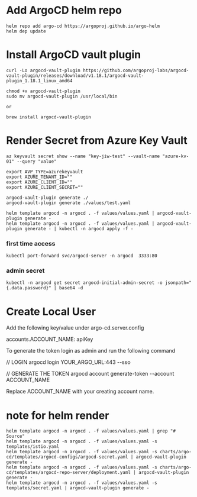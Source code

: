 # Add ArgoCD helm repo

    helm repo add argo-cd https://argoproj.github.io/argo-helm
    helm dep update

# Install ArgoCD vault plugin

    curl -Lo argocd-vault-plugin https://github.com/argoproj-labs/argocd-vault-plugin/releases/download/v1.18.1/argocd-vault-plugin_1.18.1_linux_amd64

    chmod +x argocd-vault-plugin
    sudo mv argocd-vault-plugin /usr/local/bin

    or

    brew install argocd-vault-plugin

# Render Secret from Azure Key Vault

    az keyvault secret show --name "key-jiw-test" --vault-name "azure-kv-01" --query "value"

    export AVP_TYPE=azurekeyvault
    export AZURE_TENANT_ID=""
    export AZURE_CLIENT_ID=""
    export AZURE_CLIENT_SECRET=""

    argocd-vault-plugin generate ./
    argocd-vault-plugin generate ./values/test.yaml

    helm template argocd -n argocd . -f values/values.yaml | argocd-vault-plugin generate -
    helm template argocd -n argocd . -f values/values.yaml | argocd-vault-plugin generate - | kubectl -n argocd apply -f -

### first time access
    kubectl port-forward svc/argocd-server -n argocd  3333:80

### admin secret
    kubectl -n argocd get secret argocd-initial-admin-secret -o jsonpath="{.data.password}" | base64 -d
    
# Create Local User

Add the following key/value under argo-cd.server.config

  accounts.ACCOUNT_NAME: apiKey

To generate the token login as admin and run the following command

  // LOGIN
  argocd login YOUR_ARGO_URL:443 --sso

  // GENERATE THE TOKEN
  argocd account generate-token --account ACCOUNT_NAME

Replace ACCOUNT_NAME with your creating account name.

# note for helm render

    helm template argocd -n argocd . -f values/values.yaml | grep "# Source"
    helm template argocd -n argocd . -f values/values.yaml -s templates/istio.yaml
    helm template argocd -n argocd . -f values/values.yaml -s charts/argo-cd/templates/argocd-configs/argocd-secret.yaml | argocd-vault-plugin generate -
    helm template argocd -n argocd . -f values/values.yaml -s charts/argo-cd/templates/argocd-repo-server/deployment.yaml | argocd-vault-plugin generate -
    helm template argocd -n argocd . -f values/values.yaml -s templates/secret.yaml | argocd-vault-plugin generate -